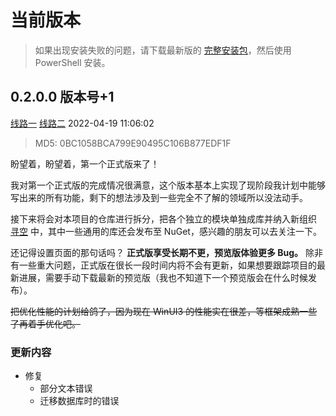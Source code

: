 # 当前版本

> 如果出现安装失败的问题，请下载最新版的 [完整安装包](../download.md)，然后使用 PowerShell 安装。

## 0.2.0.0 版本号+1 <Badge text="正式版" vertical="middle" />

[线路一](https://file.xunkong.cc/download/package/Xunkong.Desktop.Package_0.2.0.0_x64.msixbundle)
[线路二](https://scighost-generic.pkg.coding.net/xunkong/releases/Xunkong.Desktop.Package_0.2.0.0_x64.msixbundle)
2022-04-19 11:06:02

> MD5: 0BC1058BCA799E90495C106B877EDF1F

盼望着，盼望着，第一个正式版来了！

我对第一个正式版的完成情况很满意，这个版本基本上实现了现阶段我计划中能够写出来的所有功能，剩下的想法涉及到一些完全不了解的领域所以没法动手。

接下来将会对本项目的仓库进行拆分，把各个独立的模块单独成库并纳入新组织 [寻空](https://github.com/xunkong) 中，其中一些通用的库还会发布至 NuGet，感兴趣的朋友可以去关注一下。

还记得设置页面的那句话吗？
**正式版享受长期不更，预览版体验更多 Bug。**
除非有一些重大问题，正式版在很长一段时间内将不会有更新，如果想要跟踪项目的最新进展，需要手动下载最新的预览版（我也不知道下一个预览版会在什么时候发布）。

~~把优化性能的计划给鸽了，因为现在 WinUI3 的性能实在很差，等框架成熟一些了再着手优化吧。~~

### 更新内容

- 修复
  - 部分文本错误
  - 迁移数据库时的错误

